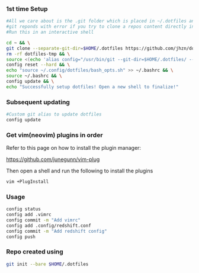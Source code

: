 ### 1st time Setup

```bash
#All we care about is the .git folder which is placed in ~/.dotfiles and then a git reset --hard is used to place the contents of the repo in the HOME dir.
#git reponds with error if you try to clone a repos content directly into a directory which already has content. This circumvents that.
#Run this in an interactive shell

cd ~ && \
git clone --separate-git-dir=$HOME/.dotfiles https://github.com/jhzn/dotfiles $HOME/dotfiles-tmp && \
rm -rf dotfiles-tmp && \
source <(echo 'alias config="/usr/bin/git --git-dir=$HOME/.dotfiles/ --work-tree=$HOME"') && \
config reset --hard && \
echo "source ~/.config/dotfiles/bash_opts.sh" >> ~/.bashrc && \
source ~/.bashrc && \
config update && \
echo "Successfully setup dotfiles! Open a new shell to finalize!"
```

### Subsequent updating
```bash
#Custom git alias to update dotfiles
config update
```


### Get vim(neovim) plugins in order
Refer to this page on how to install the plugin manager:

https://github.com/junegunn/vim-plug

Then open a shell and run the following to install the plugins
```sh
vim +PlugInstall
```

### Usage

```bash
config status
config add .vimrc
config commit -m "Add vimrc"
config add .config/redshift.conf
config commit -m "Add redshift config"
config push
```

### Repo created using
```bash
git init --bare $HOME/.dotfiles
```
